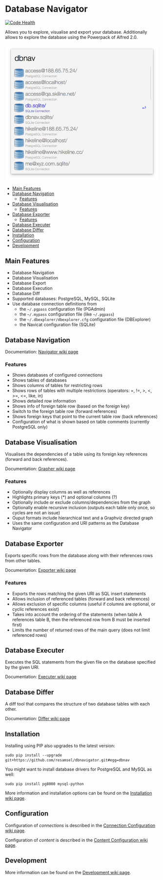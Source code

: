 # Database Navigator

[![Code Health](https://landscape.io/github/resamsel/dbnavigator/master/landscape.svg?style=plastic)](https://landscape.io/github/resamsel/dbnavigator/master)

Allows you to explore, visualise and export your database. Additionally allows to explore the database using the Powerpack of Alfred 2.0.

![Alfred Database Navigator Sample](resources/images/dbnav-example.png "Alfred Database Navigator Sample")

- [Main Features](#main-features)
- [Database Navigation](#database-navigation)
	- [Features](#features)
- [Database Visualisation](#database-visualisation)
	- [Features](#features-1)
- [Database Exporter](#database-exporter)
	- [Features](#features-2)
- [Database Executer](#database-executer)
- [Database Differ](#database-differ)
- [Installation](#installation)
- [Configuration](#configuration)
- [Development](#development)

## Main Features
* Database Navigation
* Database Visualisation
* Database Export
* Database Execution
* Database Diff
* Supported databases: PostgreSQL, MySQL, SQLite
* Use database connection definitions from
  * the `~/.pgpass` configuration file (PGAdmin)
  * the `~/.mypass` configuration file (like `~/.pgpass`)
  * the `~/.dbexplorer/dbexplorer.cfg` configuration file (DBExplorer)
  * the Navicat configuration file (SQLite)

## Database Navigation

Documentation: [Navigator wiki page](https://github.com/resamsel/dbnavigator/wiki/Navigator)

### Features

* Shows databases of configured connections
* Shows tables of databases
* Shows columns of tables for restricting rows
* Shows rows of tables with multiple restrictions (operators: =, !=, >, <, >=, <=, like, in)
* Shows detailed row information
* Shows info of foreign table row (based on the foreign key)
* Switch to the foreign table row (forward references)
* Shows foreign keys that point to the current table row (back references)
* Configuration of what is shown based on table comments (currently PostgreSQL only)

## Database Visualisation

Visualises the dependencies of a table using its foreign key references (forward and back references).

Documentation: [Grapher wiki page](https://github.com/resamsel/dbnavigator/wiki/Grapher)

### Features
* Optionally display columns as well as references
* Highlights primary keys (*) and optional columns (?)
* Optionally include or exclude columns/dependencies from the graph
* Optionally enable recursive inclusion (outputs each table only once, so cycles are not an issue)
* Ouput formats include hierarchical text and a Graphviz directed graph
* Uses the same configuration and URI patterns as the Database Navigator

## Database Exporter

Exports specific rows from the database along with their references rows from other tables.

Documentation: [Exporter wiki page](https://github.com/resamsel/dbnavigator/wiki/Exporter)

### Features
* Exports the rows matching the given URI as SQL insert statements
* Allows inclusion of referenced tables (forward and back references)
* Allows exclusion of specific columns (useful if columns are optional, or cyclic references exist)
* Takes into account the ordering of the statements (when table A references table B, then the referenced row from B must be inserted first)
* Limits the number of returned rows of the main query (does not limit referenced rows)

## Database Executer

Executes the SQL statements from the given file on the database specified by the given URI.

Documentation: [Executer wiki page](https://github.com/resamsel/dbnavigator/wiki/Executer)

## Database Differ

A diff tool that compares the structure of two database tables with each other.

Documentation: [Differ wiki page](https://github.com/resamsel/dbnavigator/wiki/Differ)

## Installation

Installing using PIP also upgrades to the latest version:

```
sudo pip install --upgrade git+https://github.com/resamsel/dbnavigator.git#egg=dbnav
```

You might want to install database drivers for PostgreSQL and MySQL as well:

```
sudo pip install pg8000 mysql-python
```

More information and installation options can be found on the [Installation wiki page](https://github.com/resamsel/dbnavigator/wiki/Installation).

## Configuration

Configuration of *connections* is described in the [Connection Configuration wiki page](https://github.com/resamsel/dbnavigator/wiki/Connection-Configuration).

Configuration of *content* is described in the [Content Configuration wiki page](https://github.com/resamsel/dbnavigator/wiki/Content-Configuration).

## Development

More information can be found on the [Development wiki page](https://github.com/resamsel/dbnavigator/wiki/Development).

